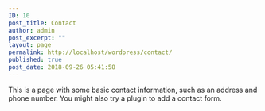 ```yaml
---
ID: 10
post_title: Contact
author: admin
post_excerpt: ""
layout: page
permalink: http://localhost/wordpress/contact/
published: true
post_date: 2018-09-26 05:41:58
---
```

This is a page with some basic contact information, such as an address and phone number. You might also try a plugin to add a contact form.